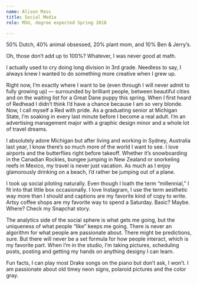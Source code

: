 ```yaml
---
name: Alison Mass
title: Social Media
role: MSU, degree expected Spring 2018

---
```


50% Dutch, 40% animal obsessed, 20% plant mom, and 10% Ben & Jerry’s.

Oh, those don’t add up to 100%? Whatever, I was never good at math.

I actually used to cry doing long division in 3rd grade. Needless to say, I
always knew I wanted to do something more creative when I grew up.

Right now, I’m exactly where I want to be (even through I will never admit to
fully growing up) — surrounded by brilliant people, between beautiful cities and
on the waiting list for a Great Dane puppy this spring. When I first heard of
Redhead I didn’t think I’d have a chance because I am so very blonde. Now, I
call myself a Red with pride. As a graduating senior at Michigan State, I’m
soaking in every last minute before I become a real adult. I’m an advertising
management major with a graphic design minor and a whole lot of travel dreams.

I absolutely adore Michigan but after living and working in Sydney, Australia
last year, I know there’s so much more of the world I want to see. I love
airports and the butterflies right before takeoff. Whether it’s snowboarding in
the Canadian Rockies, bungee jumping in New Zealand or snorkeling reefs in
Mexico, my travel is never just vacation. As much as I enjoy glamorously
drinking on a beach, I’d rather be jumping out of a plane.

I took up social piloting naturally. Even though I loath the term “millennial,”
I fit into that little box occasionally. I love Instagram, I use the term
aesthetic way more than I should and captions are my favorite kind of copy to
write. Artsy coffee shops are my favorite way to spend a Saturday. Basic? Maybe.
Where? Check my Snapchat story.

The analytics side of the social sphere is what gets me going, but the
uniqueness of what people “like” keeps me going. There is never an algorithm for
what people are passionate about. There might be predictions, sure. But there
will never be a set formula for how people interact, which is my favorite part.
When I’m in the studio, I’m taking pictures, scheduling posts, posting and
getting my hands on anything designy I can learn.

Fun facts, I can play most Drake songs on the piano but don’t ask, I won’t. I am
passionate about old timey neon signs, polaroid pictures and the color gray.
